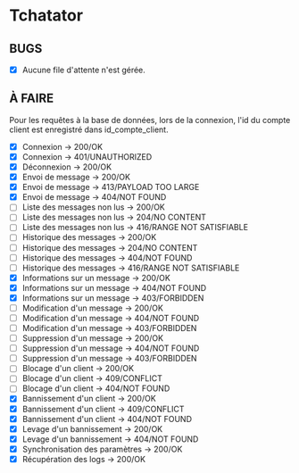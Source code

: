 # Tchatator

## BUGS

- [x] Aucune file d'attente n'est gérée.

## À FAIRE

Pour les requêtes à la base de données, lors de la connexion, l'id du compte client est enregistré dans id_compte_client.

- [x] Connexion -> 200/OK
- [x] Connexion -> 401/UNAUTHORIZED
- [x] Déconnexion -> 200/OK
- [x] Envoi de message -> 200/OK
- [x] Envoi de message -> 413/PAYLOAD TOO LARGE
- [x] Envoi de message -> 404/NOT FOUND
- [ ] Liste des messages non lus -> 200/OK
- [ ] Liste des messages non lus -> 204/NO CONTENT
- [ ] Liste des messages non lus -> 416/RANGE NOT SATISFIABLE
- [ ] Historique des messages -> 200/OK
- [ ] Historique des messages -> 204/NO CONTENT
- [ ] Historique des messages -> 404/NOT FOUND
- [ ] Historique des messages -> 416/RANGE NOT SATISFIABLE
- [x] Informations sur un message -> 200/OK
- [x] Informations sur un message -> 404/NOT FOUND
- [x] Informations sur un message -> 403/FORBIDDEN
- [ ] Modification d'un message -> 200/OK
- [ ] Modification d'un message -> 404/NOT FOUND
- [ ] Modification d'un message -> 403/FORBIDDEN
- [ ] Suppression d'un message -> 200/OK
- [ ] Suppression d'un message -> 404/NOT FOUND
- [ ] Suppression d'un message -> 403/FORBIDDEN
- [ ] Blocage d'un client -> 200/OK
- [ ] Blocage d'un client -> 409/CONFLICT
- [ ] Blocage d'un client -> 404/NOT FOUND
- [x] Bannissement d'un client -> 200/OK
- [x] Bannissement d'un client -> 409/CONFLICT
- [x] Bannissement d'un client -> 404/NOT FOUND
- [x] Levage d'un bannissement -> 200/OK
- [x] Levage d'un bannissement -> 404/NOT FOUND
- [x] Synchronisation des paramètres -> 200/OK
- [x] Récupération des logs -> 200/OK